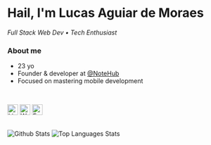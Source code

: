 # Hail, I'm Lucas Aguiar de Moraes

<p>
  <em>Full Stack Web Dev • Tech Enthusiast</em>
</p>

### About me

- 23 yo
- Founder & developer at <a href="https://notehub.com.br">@NoteHub</a>
- Focused on mastering mobile development

<br/>

<a href="https://www.linkedin.com/in/lucas-admoraes/"><img alt="LinkedIn" style="height:24px" src="https://img.shields.io/badge/LinkedIn-black?style=flat-square&logo=invision&logoColor=white&labelColor=black&color=black"></a>
<a href="https://devlucas.website"><img alt="Website" style="height:24px" src="https://img.shields.io/badge/Website-black?style=flat-square&logo=brave&logoColor=white&labelColor=black&color=black"></a>
<a href="mailto:vintesetelucas@gmail.com"><img alt="Email" style="height:24px" src="https://img.shields.io/badge/Gmail-black?style=flat-square&logo=gmail&logoColor=white&labelColor=black&color=black"></a>

<br/>

<div>
  <picture>
      <source
        srcset="https://github-readme-stats.vercel.app/api?username=lucas-adm&rank_icon=github&show_icons=true&hide_border=true&hide=stars&line_height=24&title_color=fff&text_color=fff&icon_color=fff&ring_color=fff&theme=ambient_gradient&bg_color=00000000"
        media="(prefers-color-scheme: dark)"
      />
      <source
        srcset="https://github-readme-stats.vercel.app/api?username=lucas-adm&rank_icon=github&show_icons=true&hide=stars&hide_border=true&line_height=24&title_color=000&text_color=000&icon_color=000&ring_color=000&theme=ambient_gradient&bg_color=00000000"
        media="(prefers-color-scheme: light), (prefers-color-scheme: no-preference)"
      />
    <img src="https://github-readme-stats.vercel.app/api?username=lucas-adm" alt="Github Stats"/>
  </picture>
  <picture>
      <source
        srcset="https://github-readme-stats.vercel.app/api/top-langs/?username=lucas-adm&layout=compact&hide_border=true&card_width=350&line_height=25&text_color=fff&title_color=fff&theme=ambient_gradient&bg_color=00000000&langs_count=6"
        media="(prefers-color-scheme: dark)"
        />
        <source
        srcset="https://github-readme-stats.vercel.app/api/top-langs/?username=lucas-adm&layout=compact&hide_border=true&card_width=350&line_height=25&text_color=000&title_color=000&theme=ambient_gradient&bg_color=00000000&langs_count=6"
        media="(prefers-color-scheme: light), (prefers-color-scheme: no-preference)"
      />
      <img src="https://github-readme-stats.vercel.app/api/top-langs/?username=lucas-adm" alt="Top Languages Stats"/>
  </picture>
</div>

